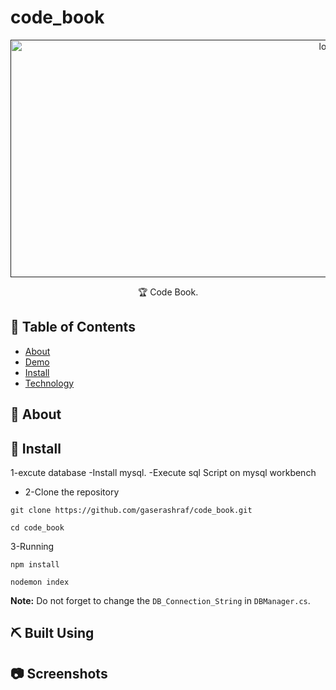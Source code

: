# code_book
<p align="center">
  <a href="" rel="noopener">
 <img width=1000px height=380px src="" alt="logo"></a>
</p>
<p align="center"> 🏆 Code Book.
    <br> 
</p>

## 📝 Table of Contents

- [About](#about)
- [Demo](#demo)
- [Install](#Install)
- [Technology](#tech)

## 🧐 About <a name = "about"></a>

## 🏁 Install <a name = "Install"></a>
1-excute database
-Install mysql.
-Execute sql Script on mysql workbench
- 2-Clone the repository
```
git clone https://github.com/gaserashraf/code_book.git
```
```
cd code_book
```
3-Running
```
npm install
```
```
nodemon index
```

**Note:** Do not forget to change the ```DB_Connection_String``` in ```DBManager.cs```.

## ⛏️ Built Using <a name = "tech"></a>

## 📷 Screenshots 
<div name="demo" align="center">
  <p align="center">
    
  </p>
</div>


